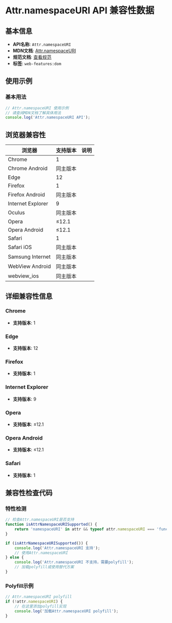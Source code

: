 # Attr.namespaceURI API 兼容性数据

## 基本信息

- **API名称**: `Attr.namespaceURI`
- **MDN文档**: [Attr.namespaceURI](https://developer.mozilla.org/docs/Web/API/Attr/namespaceURI)
- **规范文档**: [查看规范](https://dom.spec.whatwg.org/#dom-attr-namespaceuri)
- **标签**: `web-features:dom`

## 使用示例

### 基本用法

```javascript
// Attr.namespaceURI 使用示例
// 请查阅MDN文档了解具体用法
console.log('Attr.namespaceURI API');
```

## 浏览器兼容性

| 浏览器 | 支持版本 | 说明 |
|--------|----------|------|
| Chrome | 1 |  |
| Chrome Android | 同主版本 |  |
| Edge | 12 |  |
| Firefox | 1 |  |
| Firefox Android | 同主版本 |  |
| Internet Explorer | 9 |  |
| Oculus | 同主版本 |  |
| Opera | ≤12.1 |  |
| Opera Android | ≤12.1 |  |
| Safari | 1 |  |
| Safari iOS | 同主版本 |  |
| Samsung Internet | 同主版本 |  |
| WebView Android | 同主版本 |  |
| webview_ios | 同主版本 |  |

## 详细兼容性信息

### Chrome

- **支持版本**: 1

### Edge

- **支持版本**: 12

### Firefox

- **支持版本**: 1

### Internet Explorer

- **支持版本**: 9

### Opera

- **支持版本**: ≤12.1

### Opera Android

- **支持版本**: ≤12.1

### Safari

- **支持版本**: 1

## 兼容性检查代码

### 特性检测

```javascript
// 检查Attr.namespaceURI是否支持
function isAttrNamespaceURISupported() {
    return 'namespaceURI' in attr && typeof attr.namespaceURI === 'function';
}

if (isAttrNamespaceURISupported()) {
    console.log('Attr.namespaceURI 支持');
    // 使用Attr.namespaceURI
} else {
    console.log('Attr.namespaceURI 不支持，需要polyfill');
    // 加载polyfill或使用替代方案
}
```

### Polyfill示例

```javascript
// Attr.namespaceURI polyfill
if (!attr.namespaceURI) {
    // 在这里添加polyfill实现
    console.log('加载Attr.namespaceURI polyfill');
}
```

